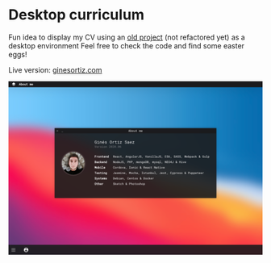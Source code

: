 # Desktop curriculum

Fun idea to display my CV using an [old project](https://github.com/GinesOrtiz/reactDesktopApp) (not refactored yet) as a desktop environment
Feel free to check the code and find some easter eggs!

Live version: [ginesortiz.com](https://ginesortiz.com)

![preview](https://github.com/ginesortiz/portfolio/blob/master/public/img.png?raw=true)

